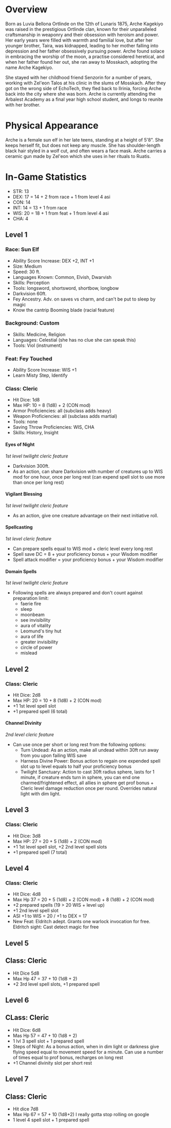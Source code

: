 # Overview
Born as Luvia Bellona Ortlinde on the 12th of Lunaris 1875, Arche Kagekiyo was raised in the prestigious Ortlinde clan, known for their unparalleled craftsmanship in weaponry and their obsession with heroism and power. Her early years were filled with warmth and familial love, but after her younger brother, Taira, was kidnapped, leading to her mother falling into depression and her father obsessively pursuing power. Arche found solace in embracing the worship of the moon, a practise considered heretical, and when her father found her out, she ran away to Mosskach, adopting the name Arche Kagekiyo.

She stayed with her childhood friend Senzorin for a number of years, working with Zel'eon Talos at his clinic in the slums of Mosskach. After they got on the wrong side of EchoTech, they fled back to Ilrinia, forcing Arche back into the city where she was born. Arche is currently attending the Arbalest Academy as a final year high school student, and longs to reunite with her brother.
# Physical Appearance
Arche is a female sun elf in her late teens, standing at a height of 5'8". She keeps herself fit, but does not keep any muscle.  She has shoulder-length black hair styled in a wolf cut, and often wears a face mask. Arche carries a ceramic gun made by Zel'eon which she uses in her rituals to Ruatis.
# In-Game Statistics
- STR: 13
- DEX: 17 = 14 + 2 from race + 1 from level 4 asi
- CON: 14
- INT: 14 = 13 + 1 from race
- WIS: 20 = 18 + 1 from feat + 1 from level 4 asi
- CHA: 4
## Level 1
### Race: Sun Elf
- Ability Score Increase: DEX +2, INT +1
- Size: Medium
- Speed: 30 ft.
- Languages Known: Common, Elvish, Dwarvish
- Skills: Perception
- Tools: longsword, shortsword, shortbow, longbow
- Darkvision 60ft.
- Fey Ancestry. Adv. on saves vs charm, and can't be put to sleep by magic
- Know the cantrip Booming blade (racial feature)
### Background: Custom
- Skills: Medicine, Religion
- Languages: Celestial (she has no clue she can speak this)
- Tools: Viol (instrument) 
### Feat: Fey Touched
- Ability Score Increase: WIS +1
- Learn Misty Step, Identify
### Class: Cleric
- Hit Dice: 1d8
- Max HP: 10 = 8 (1d8) + 2 (CON mod)
- Armor Proficiencies: all (subclass adds heavy)
- Weapon Proficiencies: all (subclass adds martial)
- Tools: none
- Saving Throw Proficiencies: WIS, CHA
- Skills: History, Insight
#### Eyes of Night
*1st level twilight cleric feature*
- Darkvision 300ft.
- As an action, can share Darkvision with number of creatures up to WIS mod for one hour, once per long rest (can expend spell slot to use more than once per long rest)
#### Vigilant Blessing
*1st level twilight cleric feature*
- As an action, give one creature advantage on their next initiative roll.
#### Spellcasting
*1st level cleric feature*
- Can prepare spells equal to WIS mod + cleric level every long rest
- Spell save DC = 8 + your proficiency bonus + your Wisdom modifier
- Spell attack modifier = your proficiency bonus + your Wisdom modifier
#### Domain Spells
*1st level twilight cleric feature*
- Following spells are always prepared and don't count against preparation limit: 
	- faerie fire
	- sleep
	- moonbeam
	- see invisibility
	- aura of vitality
	- Leomund's tiny hut
	- aura of life
	- greater invisibility
	- circle of power
	- mislead
## Level 2
### Class: Cleric
- Hit Dice: 2d8
- Max HP: 20 = 10 + 8 (1d8) + 2 (CON mod)
- +1 1st level spell slot
- +1 prepared spell (6 total)
#### Channel Divinity
*2nd level cleric feature*
- Can use once per short or long rest from the following options:
	- Turn Undead: As an action, make all undead within 30ft run away from you upon failing WIS save
	- Harness Divine Power: Bonus action to regain one expended spell slot up to level equals to half your proficiency bonus
	- Twilight Sanctuary: Action to cast 30ft radius sphere, lasts for 1 minute, if creature ends turn in sphere, you can end one charmed/frightened effect, all allies in sphere get prof bonus + Cleric level damage reduction once per round. Overrides natural light with dim light. 
## Level 3
### Class: Cleric
- Hit Dice: 3d8
- Max HP: 27 = 20 + 5 (1d8) + 2 (CON mod)
- +1 1st level spell slot, +2 2nd level spell slots
- +1 prepared spell (7 total)
## Level 4
### Class: Cleric
- Hit Dice: 4d8
- Max Hp 37 = 20 + 5 (1d8) + 2 (CON mod) + 8 (1d8) + 2 (CON mod)
- +2 prepared spells (19 > 20 WIS + level up)
- +1 2nd level spell slot
- ASI +1 to WIS = 20 / +1 to DEX = 17
- New Feat: Eldritch adept. Grants one warlock invocation for free. Eldritch sight: Cast detect magic for free
## Level 5
## Class: Cleric
- Hit Dice 5d8
- Max Hp 47 = 37 + 10 (1d8 + 2)
- +2 3rd level spell slots, +1 prepared spell
## Level 6
## CLass: Cleric
- Hit Dice: 6d8
- Mas Hp 57 = 47 + 10 (1d8 + 2)
-  1 lvl 3 spell slot + 1 prepared spell
- Steps of Night: As a bonus action, when in dim light or darkness give flying speed equal to movement speed for a minute. Can use a number of times equal to prof bonus, recharges on long rest
- +1 Channel divinity slot per short rest

## Level 7
## Class: Cleric
- Hit dice 7d8
- Max Hp 67 = 57 + 10 (1d8+2) I really gotta stop rolling on google
- 1 level 4 spell slot + 1 prepared spell
